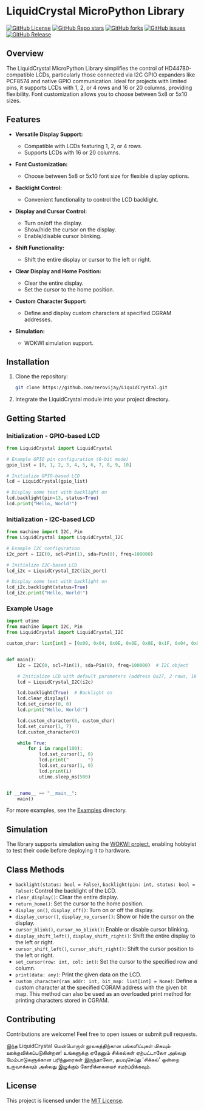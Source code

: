 # LiquidCrystal MicroPython Library

[![GitHub License](https://img.shields.io/github/license/zerovijay/LiquidCrystal?style=social)](LICENSE)
[![GitHub Repo stars](https://img.shields.io/github/stars/zerovijay/LiquidCrystal?style=social)](https://github.com/zerovijay/LiquidCrystal/stargazers)
[![GitHub forks](https://img.shields.io/github/forks/zerovijay/LiquidCrystal?style=social)](https://github.com/zerovijay/LiquidCrystal/forks)
[![GitHub issues](https://img.shields.io/github/issues-raw/zerovijay/LiquidCrystal?style=social)](https://github.com/zerovijay/LiquidCrystal/issues)
[![GitHub Release](https://img.shields.io/github/v/release/zerovijay/LiquidCrystal?style=social)](https://github.com/zerovijay/LiquidCrystal/releases)

## Overview

The LiquidCrystal MicroPython Library simplifies the control of HD44780-compatible LCDs, particularly those connected
via I2C GPIO expanders like PCF8574 and native GPIO communication. Ideal for projects with limited pins, it supports
LCDs with 1, 2, or 4 rows and 16 or 20 columns, providing flexibility. Font customization allows you to choose between
5x8 or 5x10 sizes.

## Features

- **Versatile Display Support:**
    - Compatible with LCDs featuring 1, 2, or 4 rows.
    - Supports LCDs with 16 or 20 columns.

- **Font Customization:**
    - Choose between 5x8 or 5x10 font size for flexible display options.

- **Backlight Control:**
    - Convenient functionality to control the LCD backlight.

- **Display and Cursor Control:**
    - Turn on/off the display.
    - Show/hide the cursor on the display.
    - Enable/disable cursor blinking.

- **Shift Functionality:**
    - Shift the entire display or cursor to the left or right.

- **Clear Display and Home Position:**
    - Clear the entire display.
    - Set the cursor to the home position.

- **Custom Character Support:**
    - Define and display custom characters at specified CGRAM addresses.

- **Simulation:**
    - WOKWI simulation support.

## Installation

1. Clone the repository:

    ```bash
    git clone https://github.com/zerovijay/LiquidCrystal.git
    ```

2. Integrate the LiquidCrystal module into your project directory.

## Getting Started

### Initialization - GPIO-based LCD

```python
from LiquidCrystal import LiquidCrystal

# Example GPIO pin configuration (8-bit mode)
gpio_list = [0, 1, 2, 3, 4, 5, 6, 7, 8, 9, 10]

# Initialize GPIO-based LCD
lcd = LiquidCrystal(gpio_list)

# Display some text with backlight on
lcd.backlight(pin=13, status=True)
lcd.print("Hello, World!")
```

### Initialization - I2C-based LCD

```python
from machine import I2C, Pin
from LiquidCrystal import LiquidCrystal_I2C

# Example I2C configuration
i2c_port = I2C(0, scl=Pin(1), sda=Pin(0), freq=100000)

# Initialize I2C-based LCD
lcd_i2c = LiquidCrystal_I2C(i2c_port)

# Display some text with backlight on
lcd_i2c.backlight(status=True)
lcd_i2c.print("Hello, World!")
```

### Example Usage

```python
import utime
from machine import I2C, Pin
from LiquidCrystal import LiquidCrystal_I2C

custom_char: list[int] = [0x00, 0x04, 0x0E, 0x0E, 0x0E, 0x1F, 0x04, 0x00]


def main():
    i2c = I2C(0, scl=Pin(1), sda=Pin(0), freq=100000)  # I2C object

    # Initialize LCD with default parameters (address 0x27, 2 rows, 16 columns, 5x8 font)
    lcd = LiquidCrystal_I2C(i2c)

    lcd.backlight(True)  # Backlight on
    lcd.clear_display()
    lcd.set_cursor(0, 0)
    lcd.print("Hello, World!")

    lcd.custom_character(0, custom_char)
    lcd.set_cursor(1, 7)
    lcd.custom_character(0)

    while True:
        for i in range(100):
            lcd.set_cursor(1, 0)
            lcd.print("       ")
            lcd.set_cursor(1, 0)
            lcd.print(i)
            utime.sleep_ms(500)


if __name__ == "__main__":
    main()
```

For more examples, see the [Examples](examples) directory.

## Simulation

The library supports simulation using the [WOKWI project](https://wokwi.com/projects/386814798911451137), enabling
hobbyist to test their code before deploying it to hardware.

## Class Methods

- `backlight(status: bool = False)`, `backlight(pin: int, status: bool = False)`: Control the backlight of the LCD.
- `clear_display()`: Clear the entire display.
- `return_home()`: Set the cursor to the home position.
- `display_on()`, `display_off()`: Turn on or off the display.
- `display_cursor()`, `display_no_cursor()`: Show or hide the cursor on the display.
- `cursor_blink()`, `cursor_no_blink()`: Enable or disable cursor blinking.
- `display_shift_left()`, `display_shift_right()`: Shift the entire display to the left or right.
- `cursor_shift_left()`, `cursor_shift_right()`: Shift the cursor position to the left or right.
- `set_cursor(row: int, col: int)`: Set the cursor to the specified row and column.
- `print(data: any)`: Print the given data on the LCD.
- `custom_character(ram_addr: int, bit_map: list[int] = None)`: Define a custom character at the specified CGRAM address
  with the given bit map. This method can also be used as an overloaded print method for printing characters stored in
  CGRAM.

## Contributing

Contributions are welcome! Feel free to open issues or submit pull requests.

இந்த LiquidCrystal மென்பொருள் நூலகத்திற்கான பங்களிப்புகள் மிகவும் ஊக்குவிக்கப்படுகின்றன! உங்களுக்கு ஏதேனும் சிக்கல்கள்
ஏற்பட்டாலோ அல்லது
மேம்பாடுகளுக்கான பரிந்துரைகள் இருந்தாலோ, தயவுசெய்து 'சிக்கல்' ஒன்றை உருவாக்கவும் அல்லது இழுக்கும் கோரிக்கையைச்
சமர்ப்பிக்கவும்.

## License

This project is licensed under the [MIT License](LICENSE).
